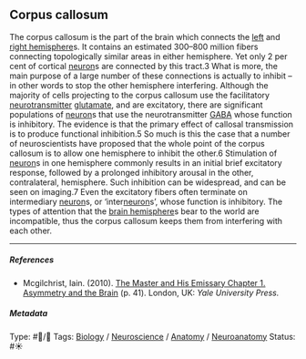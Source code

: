 ## Corpus callosum

The corpus callosum is the part of the brain which connects the [left](Left%20hemisphere.md) and [right hemisphere](Right%20hemisphere.md)s. It contains an estimated 300–800 million fibers connecting topologically similar areas in either hemisphere. Yet only 2 per cent of cortical [neuron](Neuron.md)s are connected by this tract.3 What is more, the main purpose of a large number of these connections is actually to inhibit – in other words to stop the other hemisphere interfering. Although the majority of cells projecting to the corpus callosum use the facilitatory [neurotransmitter](Neurotransmitter.md) [glutamate](Glutamate.md), and are excitatory, there are significant populations of [neuron](Neuron.md)s that use the neurotransmitter [GABA](GABA.md) whose function is inhibitory. The evidence is that the primary effect of callosal transmission is to produce functional inhibition.5 So much is this the case that a number of neuroscientists have proposed that the whole point of the corpus callosum is to allow one hemisphere to inhibit the other.6 Stimulation of [neuron](Neuron.md)s in one hemisphere commonly results in an initial brief excitatory response, followed by a prolonged inhibitory arousal in the other, contralateral, hemisphere. Such inhibition can be widespread, and can be seen on imaging.7 Even the excitatory fibers often terminate on intermediary [neuron](Neuron.md)s, or ‘inter[neuron](Neuron.md)s’, whose function is inhibitory. The types of attention that the [brain hemisphere]()s bear to the world are incompatible, thus the corpus callosum keeps them from interfering with each other.

---

##### References

* Mcgilchrist, Iain. (2010). [The Master and His Emissary Chapter 1. Asymmetry and the Brain](The%20Master%20and%20His%20Emissary%20Chapter%201.%20Asymmetry%20and%20the%20Brain.md) (p. 41). London, UK: *Yale University Press.*

##### Metadata

Type: #🔵/🔵 
Tags: [Biology]() / [Neuroscience](Neuroscience.md) / [Anatomy]() / [Neuroanatomy](Neuroanatomy.md) 
Status: #☀️ 
